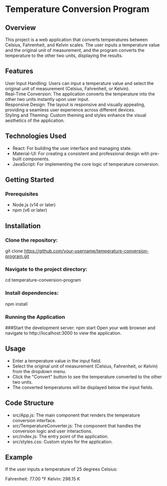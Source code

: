 # Temperature Conversion Program
## Overview
This project is a web application that converts temperatures between Celsius, Fahrenheit, and Kelvin scales. The user inputs a temperature value and the original unit of measurement, and the program converts the temperature to the other two units, displaying the results.

## Features
User Input Handling: Users can input a temperature value and select the original unit of measurement (Celsius, Fahrenheit, or Kelvin).  
Real-Time Conversion: The application converts the temperature into the other two units instantly upon user input.  
Responsive Design: The layout is responsive and visually appealing, providing a seamless user experience across different devices.  
Styling and Theming: Custom theming and styles enhance the visual aesthetics of the application.  
## Technologies Used
+ React: For building the user interface and managing state.
+ Material-UI: For creating a consistent and professional design with pre-built components.
+ JavaScript: For implementing the core logic of temperature conversion.
## Getting Started
### Prerequisites
+ Node.js (v14 or later)
+ npm (v6 or later)
## Installation
### Clone the repository:
git clone https://github.com/your-username/temperature-conversion-program.git
### Navigate to the project directory:
cd temperature-conversion-program
### Install dependencies:
npm install
### Running the Application
###Start the development server:
npm start
Open your web browser and navigate to http://localhost:3000 to view the application.
## Usage
+ Enter a temperature value in the input field.
+ Select the original unit of measurement (Celsius, Fahrenheit, or Kelvin) from the dropdown menu.
+ Click the "Convert" button to see the temperature converted to the other two units.
+ The converted temperatures will be displayed below the input fields.
## Code Structure
+ src/App.js: The main component that renders the temperature conversion interface.
+ src/TemperatureConverter.js: The component that handles the conversion logic and user interactions.
+ src/index.js: The entry point of the application.
+ src/styles.css: Custom styles for the application.
## Example
If the user inputs a temperature of 25 degrees Celsius:

Fahrenheit: 77.00 °F
Kelvin: 298.15 K
